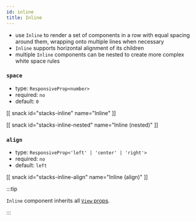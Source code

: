 ```yaml
---
id: inline
title: Inline
---
```


- use `Inline` to render a set of components in a row with equal spacing around them, wrapping onto multiple lines when necessary
- `Inline` supports horizontal alignment of its children
- multiple `Inline` components can be nested to create more complex white space rules

### `space`

- type: `ResponsiveProp<number>`
- required: `no`
- default: `0`

[[ snack id="stacks-inline" name="Inline" ]]

[[ snack id="stacks-inline-nested" name="Inline (nested)" ]]

### `align`

- type: `ResponsiveProp<'left' | 'center' | 'right'>`
- required: `no`
- default: `left`

[[ snack id="stacks-inline-align" name="Inline (align)" ]]

:::tip

`Inline` component inherits all [`View` props](https://reactnative.dev/docs/view).

:::
